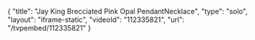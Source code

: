 {
    "title": "Jay King Brecciated Pink Opal PendantNecklace",
    "type": "solo",
    "layout": "iframe-static",
    "videoId": "112335821",
    "url": "\/tvpembed\/112335821"
}